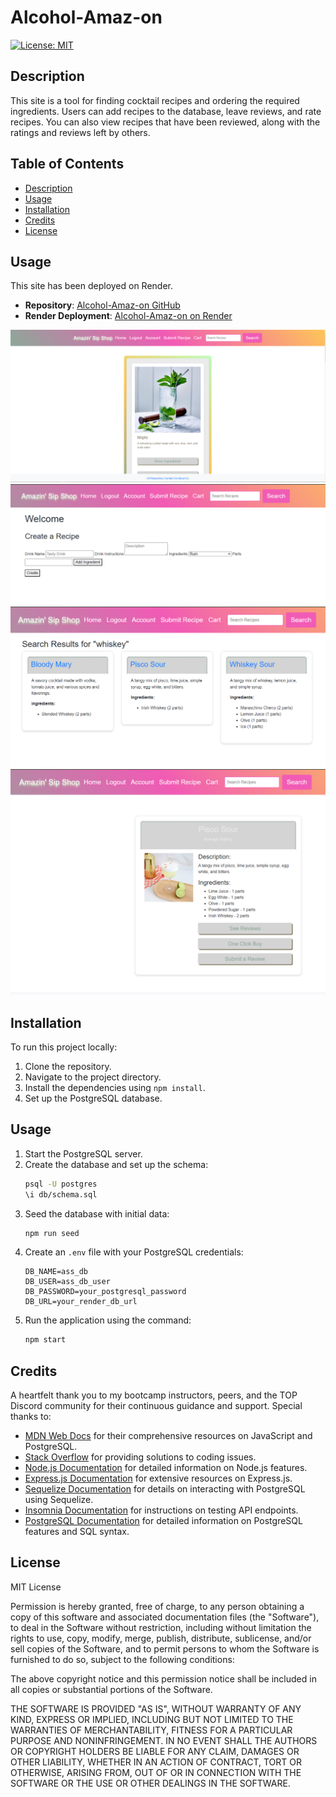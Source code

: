 # Alcohol-Amaz-on

[![License: MIT](https://img.shields.io/badge/License-MIT-yellow.svg)](https://opensource.org/licenses/MIT)

## Description

This site is a tool for finding cocktail recipes and ordering the required ingredients. Users can add recipes to the database, leave reviews, and rate recipes. You can also view recipes that have been reviewed, along with the ratings and reviews left by others.

## Table of Contents

- [Description](#description)
- [Usage](#usage)
- [Installation](#installation)
- [Credits](#credits)
- [License](#license)

## Usage

This site has been deployed on Render.

- **Repository**: [Alcohol-Amaz-on GitHub](https://github.com/KitKatKernel/Alcohol-Amaz-on.git)
- **Render Deployment**: [Alcohol-Amaz-on on Render](https://alcohol-amaz-on.onrender.com/)

![Website screenshot 1](assets/images/ASS_Screenshot1.PNG)
![Website screenshot 2](assets/images/Ass_Screenshot2.PNG)
![Website screenshot 3](assets/images/Ass_Screenshot3.PNG)
![Website screenshot 4](assets/images/Ass_Screenshot4.PNG)

## Installation

To run this project locally:
1. Clone the repository.
2. Navigate to the project directory.
3. Install the dependencies using `npm install`.
4. Set up the PostgreSQL database.

## Usage

1. Start the PostgreSQL server.
2. Create the database and set up the schema:
    ```bash
    psql -U postgres
    \i db/schema.sql
    ```
3. Seed the database with initial data:
    ```bash
    npm run seed
    ```
4. Create an `.env` file with your PostgreSQL credentials:
    ```env
    DB_NAME=ass_db
    DB_USER=ass_db_user
    DB_PASSWORD=your_postgresql_password
    DB_URL=your_render_db_url
    ```
5. Run the application using the command:
    ```bash
    npm start
    ```

## Credits

A heartfelt thank you to my bootcamp instructors, peers, and the TOP Discord community for their continuous guidance and support. Special thanks to:

- [MDN Web Docs](https://developer.mozilla.org/en-US/) for their comprehensive resources on JavaScript and PostgreSQL.
- [Stack Overflow](https://stackoverflow.com/) for providing solutions to coding issues.
- [Node.js Documentation](https://nodejs.org/en/docs/) for detailed information on Node.js features.
- [Express.js Documentation](https://expressjs.com/en/4x/api.html) for extensive resources on Express.js.
- [Sequelize Documentation](https://sequelize.org/docs/v6/) for details on interacting with PostgreSQL using Sequelize.
- [Insomnia Documentation](https://docs.insomnia.rest/) for instructions on testing API endpoints.
- [PostgreSQL Documentation](https://www.postgresql.org/docs/) for detailed information on PostgreSQL features and SQL syntax.

## License

MIT License 

Permission is hereby granted, free of charge, to any person obtaining a copy of this software and associated documentation files (the "Software"), to deal in the Software without restriction, including without limitation the rights to use, copy, modify, merge, publish, distribute, sublicense, and/or sell copies of the Software, and to permit persons to whom the Software is furnished to do so, subject to the following conditions:

The above copyright notice and this permission notice shall be included in all copies or substantial portions of the Software.

THE SOFTWARE IS PROVIDED "AS IS", WITHOUT WARRANTY OF ANY KIND, EXPRESS OR IMPLIED, INCLUDING BUT NOT LIMITED TO THE WARRANTIES OF MERCHANTABILITY, FITNESS FOR A PARTICULAR PURPOSE AND NONINFRINGEMENT. IN NO EVENT SHALL THE AUTHORS OR COPYRIGHT HOLDERS BE LIABLE FOR ANY CLAIM, DAMAGES OR OTHER LIABILITY, WHETHER IN AN ACTION OF CONTRACT, TORT OR OTHERWISE, ARISING FROM, OUT OF OR IN CONNECTION WITH THE SOFTWARE OR THE USE OR OTHER DEALINGS IN THE SOFTWARE.
